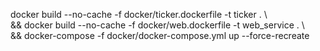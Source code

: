 docker build --no-cache -f docker/ticker.dockerfile -t ticker . \\  
&& docker build --no-cache -f docker/web.dockerfile -t web_service . \\  
&& docker-compose -f docker/docker-compose.yml up --force-recreate